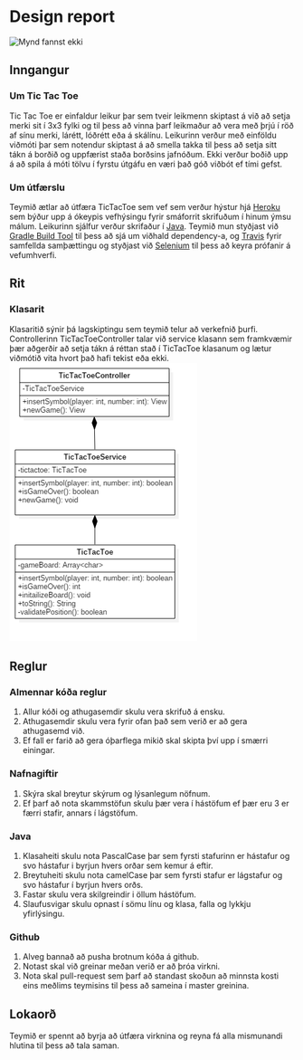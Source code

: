 # Design report
![Mynd fannst ekki](http://www.ru.is/media/HR_logo_vinstri_hires.jpg "RU logo")
## Inngangur
### Um Tic Tac Toe
Tic Tac Toe er einfaldur leikur þar sem tveir leikmenn skiptast á við að setja merki sit í 3x3 fylki og til þess að vinna þarf leikmaður að vera með þrjú í röð af sínu merki, lárétt, lóðrétt eða á skálínu. Leikurinn verður með einföldu viðmóti þar sem notendur skiptast á að smella takka til þess að setja sitt tákn á borðið og uppfærist staða borðsins jafnóðum. Ekki verður boðið upp á að spila á móti tölvu í fyrstu útgáfu en væri það góð viðbót ef tími gefst.
### Um útfærslu
Teymið ætlar að útfæra TicTacToe sem vef sem verður hýstur hjá [Heroku](https://www.heroku.com) sem býður upp á ókeypis vefhýsingu fyrir smáforrit skrifuðum í hinum ýmsu málum. Leikurinn sjálfur verður skrifaður í [Java](https://www.java.com/en/). Teymið mun styðjast við [Gradle Build Tool](https://gradle.org/) til þess að sjá um viðhald dependency-a, og [Travis](https://travis-ci.org/) fyrir samfellda samþættingu og styðjast við [Selenium](http://www.seleniumhq.org/) til þess að keyra prófanir á vefumhverfi.
## Rit
### Klasarit
Klasaritið sýnir þá lagskiptingu sem teymið telur að verkefnið þurfi. Controllerinn TicTacToeController talar við service klasann sem framkvæmir þær aðgerðir að setja tákn á réttan stað í TicTacToe klasanum og lætur viðmótið vita hvort það hafi tekist eða ekki.
![Mynd Fannst Ekki](https://github.com/A-lidid/TicTacToe/blob/master/docs/images/class_diagram.png "Klasarit")
## Reglur
### Almennar kóða reglur
1. Allur kóði og athugasemdir skulu vera skrifuð á ensku.
2. Athugasemdir skulu vera fyrir ofan það sem verið er að gera athugasemd við.
3. Ef fall er farið að gera óþarflega mikið skal skipta því upp í smærri einingar.
### Nafnagiftir
1. Skýra skal breytur skýrum og lýsanlegum nöfnum.
2. Ef þarf að nota skammstöfun skulu þær vera í hástöfum ef þær eru 3 er færri stafir, annars í lágstöfum.
### Java
1. Klasaheiti skulu nota PascalCase þar sem fyrsti stafurinn er hástafur og svo hástafur i byrjun hvers orðar sem kemur á eftir.
2. Breytuheiti skulu nota camelCase þar sem fyrsti stafur er lágstafur og svo hástafur í byrjun hvers orðs.
3. Fastar skulu vera skilgreindir i öllum hástöfum.
4. Slaufusvigar skulu opnast í sömu línu og klasa, falla og lykkju yfirlýsingu.
### Github
1. Alveg bannað að pusha brotnum kóða á github.
2. Notast skal við greinar meðan verið er að þróa virkni.
3. Nota skal pull-request sem þarf að standast skoðun að minnsta kosti eins meðlims teymisins til þess að sameina í master greinina.
## Lokaorð
Teymið er spennt að byrja að útfæra virknina og reyna fá alla mismunandi hlutina til þess að tala saman.